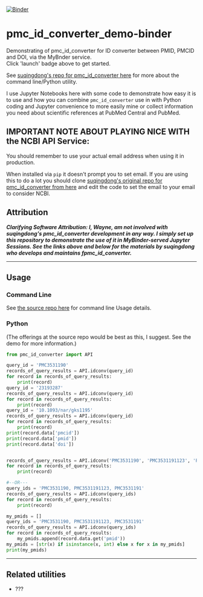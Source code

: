 [![Binder](https://mybinder.org/badge_logo.svg)](https://mybinder.org/v2/gh/fomightez/pmc_id_converter_demo-binder/HEAD?urlpath=%2Flab%2Ftree%2FDemonstrate+pmc_id_converter.ipynb)

# pmc_id_converter_demo-binder
Demonstrating of pmc_id_converter for ID converter between PMID, PMCID and DOI, via the MyBnder service.  
Click 'launch' badge above to get started.

See [suqingdong's repo for pmc_id_converter here](https://github.com/suqingdong/pmc_id_converter) for more about the command line/Python utility.

I use Jupyter Notebooks here with some code to demonstrate how easy it is to use and how you can combine `pmc_id_converter` use in with Python coding and Jupyter convenience to more easily mine or collect information you need about scientific references at PubMed Central and PubMed.

## IMPORTANT NOTE ABOUT PLAYING NICE WITH the NCBI API Service:

You should remember to use your actual email address when using it in production.

When installed via `pip` it doesn't prompt you to set email. If you are using this to do a lot you should clone [suqingdong's original repo for pmc_id_converter from here](https://github.com/suqingdong/pmc_id_converter) and edit the code to set the email to your email to consider NCBI.


## Attribution

***Clarifying Software Attribution: I, Wayne, am not involved with suqingdong's pmc_id_converter development in any way. I simply set up this repository to demonstrate the use of it in MyBinder-served Jupyter Sessions. See the links above and below for the materials by suqingdong who develops and maintains fpmc_id_converter.***

--------

## Usage
### Command Line

See [the source repo here](https://github.com/suqingdong/pmc_id_converter#command-line) for command line Usage details.

### Python

(The offerings at the source repo would be best as this, I suggest. See the demo for more information.)

```python
from pmc_id_converter import API

query_id = 'PMC3531190'
records_of_query_results = API.idconv(query_id)
for record in records_of_query_results:
    print(record)
query_id = '23193287'
records_of_query_results = API.idconv(query_id)
for record in records_of_query_results:
    print(record)
query_id = '10.1093/nar/gks1195'
records_of_query_results = API.idconv(query_id)
for record in records_of_query_results:
    print(record)
print(record.data['pmcid'])
print(record.data['pmid'])
print(record.data['doi'])


records_of_query_results = API.idconv('PMC3531190', 'PMC3531191123', 'PMC3531191')
for record in records_of_query_results:
    print(record)

#--OR---
query_ids = 'PMC3531190, PMC3531191123, PMC3531191'
records_of_query_results = API.idconv(query_ids)
for record in records_of_query_results:
    print(record)

my_pmids = []
query_ids = 'PMC3531190, PMC3531191123, PMC3531191'
records_of_query_results = API.idconv(query_ids)
for record in records_of_query_results:
    my_pmids.append(record.data.get('pmid'))
my_pmids = [str(x) if isinstance(x, int) else x for x in my_pmids]
print(my_pmids)
```



-------

## Related utilities

- ???

